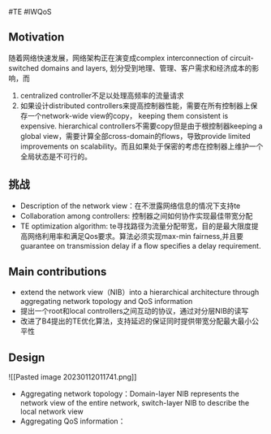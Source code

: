 #TE
#IWQoS
## Motivation
随着网络快速发展，网络架构正在演变成complex interconnection of circuit-switched domains and layers, 划分受到地理、管理、客户需求和经济成本的影响，而
1. centralized controller不足以处理高频率的流量请求
2. 如果设计distributed controllers来提高控制器性能，需要在所有控制器上保存一个network-wide view的copy， keeping them consistent is expensive. hierarchical controllers不需要copy但是由于根控制器keeping a global view，需要计算全部cross-domain的flows，导致provide limited improvements on scalability。而且如果处于保密的考虑在控制器上维护一个全局状态是不可行的。

## 挑战
- Description of the network view：在不泄露网络信息的情况下支持te
- Collaboration among controllers: 控制器之间如何协作实现最佳带宽分配
- TE optimization algorithm: te寻找路径为流量分配带宽，目的是最大限度提高网络利用率和满足Qos要求。算法必须实现max-min fairness,并且要guarantee on transmission delay if a ﬂow speciﬁes a delay requirement.

## Main contributions
- extend the network view（NIB）into a hierarchical architecture through aggregating network topology and QoS information
- 提出一个root和local controllers之间互动的协议，通过对分层NIB的读写
- 改进了B4提出的TE优化算法，支持延迟的保证同时提供带宽分配最大最小公平性

## Design
![[Pasted image 20230112011741.png]]
- Aggregating network topology：Domain-layer NIB represents the network view of the entire network, switch-layer NIB to describe the local network view
- Aggregating QoS information：